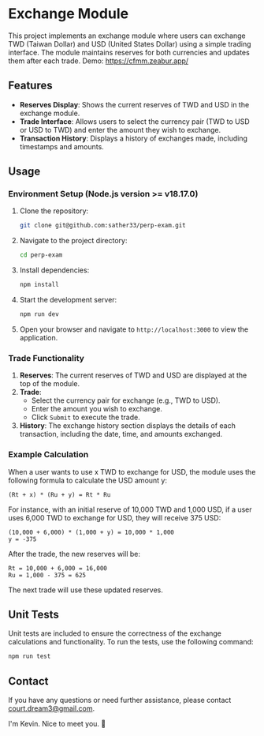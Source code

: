 # Exchange Module

This project implements an exchange module where users can exchange TWD (Taiwan Dollar) and USD (United States Dollar) using a simple trading interface. The module maintains reserves for both currencies and updates them after each trade.
Demo: https://cfmm.zeabur.app/

## Features

- **Reserves Display**: Shows the current reserves of TWD and USD in the exchange module.
- **Trade Interface**: Allows users to select the currency pair (TWD to USD or USD to TWD) and enter the amount they wish to exchange.
- **Transaction History**: Displays a history of exchanges made, including timestamps and amounts.

## Usage

### Environment Setup (Node.js version >= v18.17.0)

1. Clone the repository:

   ```sh
   git clone git@github.com:sather33/perp-exam.git
   ```

2. Navigate to the project directory:

   ```sh
   cd perp-exam
   ```

3. Install dependencies:

   ```sh
   npm install
   ```

4. Start the development server:

   ```sh
   npm run dev
   ```

5. Open your browser and navigate to `http://localhost:3000` to view the application.

### Trade Functionality

1. **Reserves**: The current reserves of TWD and USD are displayed at the top of the module.
2. **Trade**:
   - Select the currency pair for exchange (e.g., TWD to USD).
   - Enter the amount you wish to exchange.
   - Click `Submit` to execute the trade.
3. **History**: The exchange history section displays the details of each transaction, including the date, time, and amounts exchanged.

### Example Calculation

When a user wants to use x TWD to exchange for USD, the module uses the following formula to calculate the USD amount y:

```
(Rt + x) * (Ru + y) = Rt * Ru
```

For instance, with an initial reserve of 10,000 TWD and 1,000 USD, if a user uses 6,000 TWD to exchange for USD, they will receive 375 USD:

```
(10,000 + 6,000) * (1,000 + y) = 10,000 * 1,000
y = -375
```

After the trade, the new reserves will be:

```
Rt = 10,000 + 6,000 = 16,000
Ru = 1,000 - 375 = 625
```

The next trade will use these updated reserves.

## Unit Tests

Unit tests are included to ensure the correctness of the exchange calculations and functionality. To run the tests, use the following command:

```sh
npm run test
```

## Contact

If you have any questions or need further assistance, please contact [court.dream3@gmail.com](mailto:court.dream3@gmail.com).

I'm Kevin. Nice to meet you. 🐝
